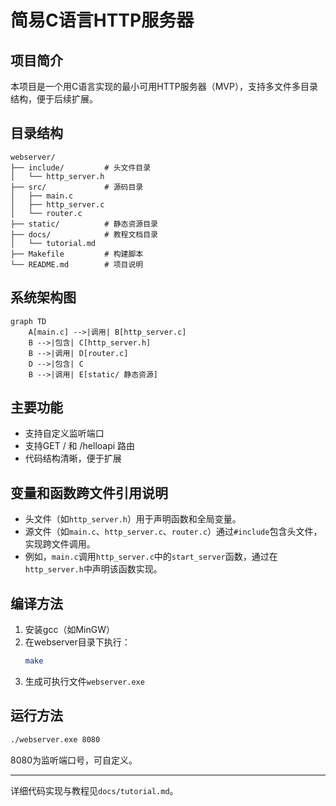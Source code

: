 # 简易C语言HTTP服务器

## 项目简介
本项目是一个用C语言实现的最小可用HTTP服务器（MVP），支持多文件多目录结构，便于后续扩展。

## 目录结构
```
webserver/
├── include/         # 头文件目录
│   └── http_server.h
├── src/             # 源码目录
│   ├── main.c
│   ├── http_server.c
│   └── router.c
├── static/          # 静态资源目录
├── docs/            # 教程文档目录
│   └── tutorial.md
├── Makefile         # 构建脚本
└── README.md        # 项目说明
```

## 系统架构图

```mermaid
graph TD
    A[main.c] -->|调用| B[http_server.c]
    B -->|包含| C[http_server.h]
    B -->|调用| D[router.c]
    D -->|包含| C
    B -->|调用| E[static/ 静态资源]
```

## 主要功能
- 支持自定义监听端口
- 支持GET / 和 /helloapi 路由
- 代码结构清晰，便于扩展

## 变量和函数跨文件引用说明
- 头文件（如`http_server.h`）用于声明函数和全局变量。
- 源文件（如`main.c`、`http_server.c`、`router.c`）通过`#include`包含头文件，实现跨文件调用。
- 例如，`main.c`调用`http_server.c`中的`start_server`函数，通过在`http_server.h`中声明该函数实现。

## 编译方法

1. 安装gcc（如MinGW）
2. 在webserver目录下执行：
   ```sh
   make
   ```
3. 生成可执行文件`webserver.exe`

## 运行方法

```sh
./webserver.exe 8080
```

8080为监听端口号，可自定义。

---

详细代码实现与教程见`docs/tutorial.md`。
